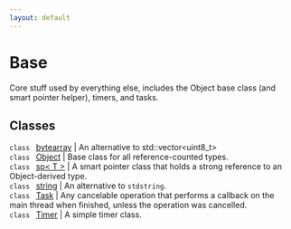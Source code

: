 ```yaml
---
layout: default
---
```


# Base

Core stuff used by everything else, includes the Object base class (and smart pointer helper), timers, and tasks.

## Classes

`class ` [bytearray](todo) | 
An alternative to std::vector<uint8_t>     
`class ` [Object](todo) | 
Base class for all reference-counted types.     
`class ` [sp< T >](todo) | 
A smart pointer class that holds a strong reference to an Object-derived type.     
`class ` [string](todo) | 
An alternative to `stdstring`.     
`class ` [Task](todo) | 
Any cancelable operation that performs a callback on the main thread when finished, unless the operation was cancelled.     
`class ` [Timer](todo) | 
A simple timer class.     
